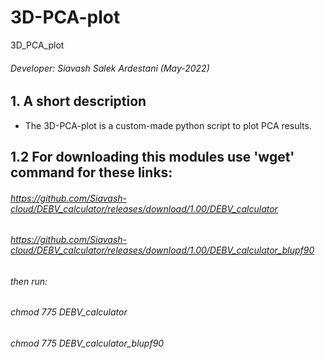 # 3D-PCA-plot
3D_PCA_plot
###### Developer: Siavash Salek Ardestani (May-2022)
## 1. A short description
* The 3D-PCA-plot is a custom-made python script to plot PCA results.
## 1.2 For downloading this modules use 'wget' command for these links:
###### https://github.com/Siavash-cloud/DEBV_calculator/releases/download/1.00/DEBV_calculator
###### https://github.com/Siavash-cloud/DEBV_calculator/releases/download/1.00/DEBV_calculator_blupf90
###### then run:
###### chmod 775 DEBV_calculator
###### chmod 775 DEBV_calculator_blupf90
